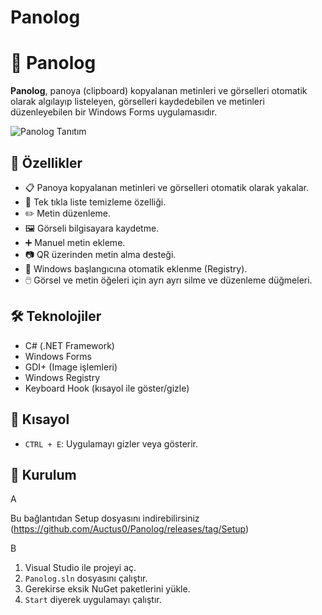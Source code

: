 # Panolog

# 📝 Panolog

**Panolog**, panoya (clipboard) kopyalanan metinleri ve görselleri otomatik olarak algılayıp listeleyen, görselleri kaydedebilen ve metinleri düzenleyebilen bir Windows Forms uygulamasıdır.

![Panolog Tanıtım](kullanim.gif)

## 🚀 Özellikler

- 📋 Panoya kopyalanan metinleri ve görselleri otomatik olarak yakalar.
- 🧹 Tek tıkla liste temizleme özelliği.
- ✏️ Metin düzenleme.
- 🖼️ Görseli bilgisayara kaydetme.
- ➕ Manuel metin ekleme.
- 📷 QR üzerinden metin alma desteği.
- 🔧 Windows başlangıcına otomatik eklenme (Registry).
- 🖱️ Görsel ve metin öğeleri için ayrı ayrı silme ve düzenleme düğmeleri.

## 🛠️ Teknolojiler

- C# (.NET Framework)
- Windows Forms
- GDI+ (Image işlemleri)
- Windows Registry
- Keyboard Hook (kısayol ile göster/gizle)

## 🧪 Kısayol

- `CTRL + E`: Uygulamayı gizler veya gösterir.

## 🔧 Kurulum
  A

  
  Bu bağlantıdan Setup dosyasını indirebilirsiniz (https://github.com/Auctus0/Panolog/releases/tag/Setup)


  B

  
  1. Visual Studio ile projeyi aç.
  2. `Panolog.sln` dosyasını çalıştır.
  3. Gerekirse eksik NuGet paketlerini yükle.
  4. `Start` diyerek uygulamayı çalıştır.



